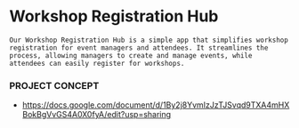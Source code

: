 # Workshop Registration Hub

``` Our Workshop Registration Hub is a simple app that simplifies workshop registration for event managers and attendees. It streamlines the process, allowing managers to create and manage events, while attendees can easily register for workshops. ```

### PROJECT CONCEPT
- https://docs.google.com/document/d/1By2j8YvmIzJzTJSvqd9TXA4mHXBokBgVvGS4A0X0fyA/edit?usp=sharing
